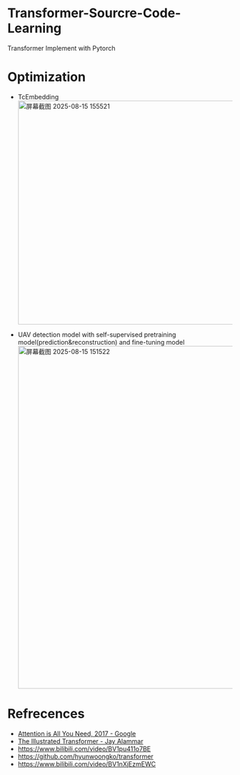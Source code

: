# Transformer-Sourcre-Code-Learning
Transformer Implement with Pytorch

# Optimization
- TcEmbedding
  <img width="1132" height="501" alt="屏幕截图 2025-08-15 155521" src="https://github.com/user-attachments/assets/bd18ded1-3c3d-4ab7-9d05-b2ad1f46d86e" />

- UAV detection model with self-supervised pretraining model(prediction&reconstruction) and fine-tuning model
  <img width="1257" height="767" alt="屏幕截图 2025-08-15 151522" src="https://github.com/user-attachments/assets/8a44c64c-f983-4d09-8410-a9d0ff6c5ef7" />


# Refrecences
- [Attention is All You Need, 2017 - Google](https://arxiv.org/abs/1706.03762)
- [The Illustrated Transformer - Jay Alammar](http://jalammar.github.io/illustrated-transformer/)
- https://www.bilibili.com/video/BV1pu411o7BE
- https://github.com/hyunwoongko/transformer
- https://www.bilibili.com/video/BV1nXjEzmEWC

